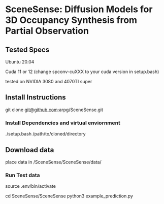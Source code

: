 # SceneSense: Diffusion Models for 3D Occupancy Synthesis from Partial Observation

## Tested Specs

Ubuntu 20.04

Cuda 11 or 12 (change spconv-cuXXX to your cuda version in setup.bash)

tested on NVIDIA 3080 and 4070TI super


## Install Instructions

git clone git@github.com:arpg/SceneSense.git

### Install Dependencies and virtual enviornment
./setup.bash /path/to/cloned/directory

## Download data

<link>

place data in /SceneSense/SceneSense/data/
### Run Test data

source .env/bin/activate

cd SceneSense/SceneSense
python3 example_prediction.py
